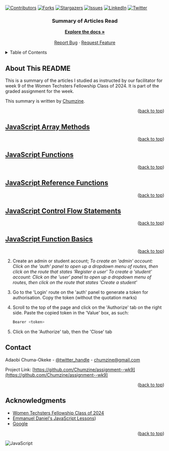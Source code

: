 <!-- PROJECT SHIELDS -->

[![Contributors][contributors-shield]][contributors-url]
[![Forks][forks-shield]][forks-url]
[![Stargazers][stars-shield]][stars-url]
[![Issues][issues-shield]][issues-url]
[![LinkedIn][linkedin-shield]][linkedin-url]
[![Twitter][twitter-shield]][twitter-url]


<h3 align="center">Summary of Articles Read</h3>

  <p align="center">
    <a href="https://github.com/Chumzine/assignment--wk9"><strong>Explore the docs »</strong></a>
    <br />
    <br />
    <a href="https://github.com/Chumzine/repo_name/issues">Report Bug</a>
    ·
    <a href="https://github.com/Chumzine/repo_name/issues">Request Feature</a>
  </p>
</div>



<!-- TABLE OF CONTENTS -->
<details>
  <summary>Table of Contents</summary>
  <ol>
    <li>
      <a href="#about-this-readme">About This README</a>
    </li>
      <a href="#how-to-use">How to Use</a>
      <a href="#how-to-use">How to Use</a>
      <a href="#how-to-use">How to Use</a>
      <a href="#how-to-use">How to Use</a> 
      <a href="#how-to-use">How to Use</a> 
    </li>
    <li><a href="#contact">Contact</a></li>
    <li><a href="#acknowledgments">Acknowledgments</a></li>
  </ol>
</details>



<!-- ABOUT THIS README -->
## About This README

This is a summary of the articles I studied as instructed by our facilitator for week 9 of the Women Techsters Fellowship Class of 2024. It is part of the graded assignment for the week. 

This summary is written by <a href="https://github.com/Chumzine/">Chumzine</a>.

<p align="right">(<a href="#readme-top">back to top</a>)</p>



<!-- ARRAY METHODS -->
## <a href="https://www.w3schools.com/js/js_array_methods.asp">JavaScript Array Methods</a>


<p align="right">(<a href="#readme-top">back to top</a>)</p>




<!-- FUNCTIONS -->
## <a href="https://www.w3schools.com/js/js_functions.asp">JavaScript Functions</a> 

<p align="right">(<a href="#readme-top">back to top</a>)</p>




<!-- REFERENCE FUNCTIONS -->
## <a href="https://developer.mozilla.org/en-US/docs/Web/JavaScript/Reference/Functions">JavaScript Reference Functions</a> 

<p align="right">(<a href="#readme-top">back to top</a>)</p>




<!-- CONTROL FLOW STATEMENTS -->
## <a href="https://www.javascripthelp.org/learn/basics/control-flow-statements/">JavaScript Control Flow Statements</a>  

<p align="right">(<a href="#readme-top">back to top</a>)</p>




<!-- FUNCTION BASICS -->
## <a href="https://javascript.info/function-basics">JavaScript Function Basics</a>

<p align="right">(<a href="#readme-top">back to top</a>)</p>




2. Create an admin or student account;
   *To create an 'admin' account: Click on the 'auth' panel to open up a dropdown menu of routes, then click on the route that states 'Register a user'*
   *To create a 'student' account: Click on the 'user' panel to open up a dropdown menu of routes, then click on the route that states 'Create a student'*
   
3. Go to the 'Login' route on the 'auth' panel to generate a token for authorisation. Copy the token (without the quotation marks)
   
4. Scroll to the top of the page and click on the 'Authorize' tab on the right side. Paste the copied token in the 'Value' box, as such:
   ```sh
   Bearer <token>
   ```
   
5. Click on the 'Authorize' tab, then the 'Close' tab




<!-- CONTACT -->
## Contact

Adaobi Chuma-Okeke - [@twitter_handle](https://twitter.com/chumzine) - chumzine@gmail.com

Project Link: [https://github.com/Chumzine/assignment--wk9](https://github.com/Chumzine/assignment--wk9)

<p align="right">(<a href="#readme-top">back to top</a>)</p>



<!-- ACKNOWLEDGMENTS -->
## Acknowledgments

* [Women Techsters Fellowship Class of 2024](https://www.womentechsters.org/)
* [Emmanuel Daniel's JavaScript Lessons](https://github.com/emmsdan-inc))
* [Google](https://google.com)

<p align="right">(<a href="#readme-top">back to top</a>)</p>



<!-- MARKDOWN LINKS & IMAGES -->
<!-- https://www.markdownguide.org/basic-syntax/#reference-style-links -->
[contributors-shield]: https://img.shields.io/github/contributors/Chumzine/assignment--wk9.svg?style=for-the-badge
[contributors-url]: https://github.com/Chumzine/assignment--wk9/graphs/contributors
[forks-shield]: https://img.shields.io/github/forks/Chumzine/assignment--wk9.svg?style=for-the-badge
[forks-url]: https://github.com/Chumzine/assignment--wk9/network/members
[stars-shield]: https://img.shields.io/github/stars/Chumzine/assignment--wk9.svg?style=for-the-badge
[stars-url]: https://github.com/Chumzine/assignment--wk9/stargazers
[issues-shield]: https://img.shields.io/github/issues/Chumzine/assignment--wk9.svg?style=for-the-badge
[issues-url]: https://github.com/Chumzine/assignment--wk9/issues
[linkedin-shield]: https://img.shields.io/badge/-LinkedIn-black.svg?style=for-the-badge&logo=linkedin&colorB=555
[linkedin-url]: https://linkedin.com/in/she-adaobi-chuma-okeke-3677a9140
[twitter-shield]: https://img.shields.io/badge/-@chumzine-1ca0f1?style=for-the-badge&logo=twitter&logoColor=white&link=https://twitter.com/chumzine
[twitter-url]: https://twitter.com/chumzine
![JavaScript](https://img.shields.io/badge/javascript-%23323330.svg?style=for-the-badge&logo=javascript&logoColor=%23F7DF1E)
